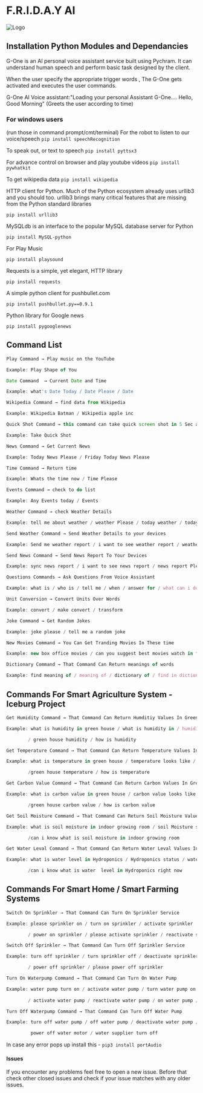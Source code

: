 
# F.R.I.D.A.Y AI

![Logo](https://github.com/Deshan555/Tessa-AI/blob/master/Screen%20Shots/cover_img.gif)

## Installation Python Modules and Dependancies

G-One is an AI personal voice assistant service built using Pychram. It can understand human speech and perform basic task designed by the client.

When the user specify the appropriate trigger words , The G-One gets activated and executes the user commands.

G-One AI Voice assistant:"Loading your personal Assistant G-One.... Hello, Good Morning" (Greets the user according to time)

### For windows users
(run those in command prompt/cmt/terminal)
For the robot to listen to our voice/speech
`pip install speechRecognition`

To speak out, or text to speech
`pip install pyttsx3`

For advance control on browser and play youtube videos
`pip install pywhatkit`

To get wikipedia data
`pip install wikipedia`

HTTP client for Python. Much of the Python ecosystem already uses urllib3 and you should too. urllib3 brings many critical features that are missing from the Python standard libraries

`pip install urllib3`

MySQLdb is an interface to the popular MySQL database server for Python

`pip install MySQL-python`

For Play Music 

`pip install playsound`

Requests is a simple, yet elegant, HTTP library

`pip install requests`

A simple python client for pushbullet.com

`pip install pushbullet.py==0.9.1`

Python library for Google news

`pip install pygooglenews`



## Command List

```javascript
Play Command → Play music on the YouTube 

Example: Play Shape of You
```

```javascript
Date Command  → Current Date and Time 

Example: what's Date Today / Date Please / Date
```

```javascript
Wikipedia Command → find data from Wikipedia 

Example: Wikipedia Batman / Wikipedia apple inc
```

```javascript
Quick Shot Command → this command can take quick screen shot in 5 Sec and save 

Example: Take Quick Shot
```

```javascript
News Command → Get Current News  

Example: Today News Please / Friday Today News Please
```

```javascript
Time Command → Return time 

Example: Whats the time now / Time Please
```

```javascript
Events Command → check to do list 

Example: Any Events today / Events
```

```javascript
Weather Command → check Weather Details 

Example: tell me about weather / weather Please / today weather / today looks like / climate Please
```

```javascript
Send Weather Command → Send Weather Details to your devices 

Example: Send me weather report / i want to see weather report / weather report Please / sync weather report / report weather to me
```

```javascript
Send News Command → Send News Report To Your Devices 

Example: sync news report / i want to see news report / news report Please / send me headlines / news update Please
```

```javascript
Questions Commands → Ask Questions From Voice Assistant 

Example: what is / who is / tell me / when / answer for / what can i do
```

```javascript
Unit Conversion → Convert Units Over Words 

Example: convert / make convert / transform
```

```javascript
Joke Command → Get Random Jokes

Example: joke please / tell me a random joke
```

```javascript
New Movies Command → You Can Get Tranding Movies In These time 

Example: new box office movies / can you suggest best movies watch in film hall / now days movies
```

```javascript
Dictionary Command → That Command Can Return meanings of words

Example: find meaning of / meaning of / dictionary of / find in dictionary
```





## Commands For Smart Agriculture System - Iceburg Project

```javascript
Get Humidity Command → That Command Can Return Humditiy Values In Green House

Example: what is humidity in green house / what is humidity in / humidity please 

        / green house humidity / how is humidity
```

```javascript
Get Temperature Command → That Command Can Return Temperature Values In Green House

Example: what is temperature in green house / temperature looks like / temperature please 

        /green house temperature / how is temperature
```

```javascript
Get Carbon Value Command → That Command Can Return Carbon Values In Green House

Example: what is carbon value in green house / carbon value looks like / carbon value please

        /green house carbon value / how is carbon value
```

```javascript
Get Soil Moisture Command → That Command Can Return Soil Moisture Values In Indoor Growing Room

Example: what is soil moisture in indoor growing room / soil Moisture status / soil Moisture in indoor growing room right now 

        /can i know what is soil moisture in indoor growing room
```

```javascript
Get Water Leval Command → That Command Can Return Water Leval Values In Hydroponics

Example: what is water level in Hydroponics / Hydroponics status / water level in Hydroponics right now 

        /can i know what is water  level in Hydroponics right now
```


## Commands For Smart Home / Smart Farming Systems

```javascript
Switch On Sprinkler → That Command Can Turn On Sprinkler Service 

Example: please sprinkler on / turn on sprinkler / activate sprinkler 

        / power on sprinkler / please activate sprinkler / reactivate sprinkler
```

```javascript
Switch Off Sprinkler → That Command Can Turn Off Sprinkler Service 

Example: turn off sprinkler / turn sprinkler off / deactivate sprinkler 

        / power off sprinkler / please power off sprinkler
```

```javascript
Turn On Waterpump Command → That Command Can Turn On Water Pump

Example: water pump turn on / activate water pump / turn water pump on / please turn on water pump 
        
        / activate water pump / reactivate water pump / on water pump / water motor turn on
```

```javascript
Turn Off Waterpump Command → That Command Can Turn Off Water Pump

Example: turn off water pump / off water pump / deactivate water pump / power off water pump / 

         power off water motor / water supplier turn off
```


In case any error pops up install this -
`pip3 install portAudio`

#### Issues
If you encounter any problems feel free to open a new issue. Before that check other closed issues and check if your issue matches with any older issues.



